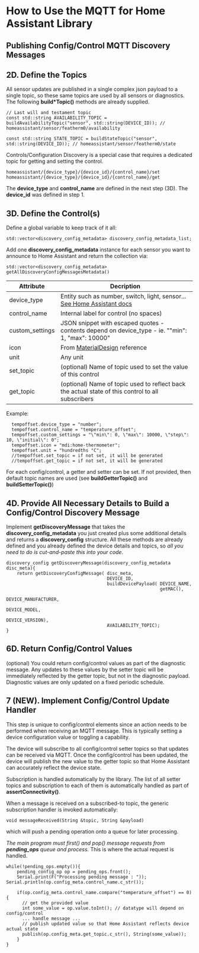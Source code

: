 # How to Use the MQTT for Home Assistant Library #
## Publishing Config/Control MQTT Discovery Messages ##

## 2D. Define the Topics ##

All sensor updates are published in a single complex json payload to a single topic, so these same topics are used by all sensors or diagnostics.
The following **build*Topic()** methods are already supplied.
```
// Last will and testament topic
const std::string AVAILABILITY_TOPIC = buildAvailabilityTopic("sensor", std::string(DEVICE_ID)); // homeassistant/sensor/featherm0/availability

const std::string STATE_TOPIC = buildStateTopic("sensor", std::string(DEVICE_ID)); // homeassistant/sensor/featherm0/state
```

Controls/Configuration Discovery is a special case that requires a dedicated topic for getting and setting the control.

```
homeassistant/{device_type}/{device_id}/{control_name}/set
homeassistant/{device_type}/{device_id}/{control_name}/get
```

The **device_type** and **control_name** are defined in the next step (3D). The **device_id** was defined in step 1.

## 3D. Define the Control(s) ##

Define a global variable to keep track of it all:
```
std::vector<discovery_config_metadata> discovery_config_metadata_list; 
```

Add one **discovery_config_metadata** instance for each sensor you want to announce to Home Assistant and return the collection via:
```
std::vector<discovery_config_metadata> getAllDiscoveryConfigMessagesMetadata()
```

Attribute | Decription
--|--
device_type | Entity such as number, switch, light, sensor...  [See Home Assistant docs](https://developers.home-assistant.io/docs/core/entity)
control_name | Internal label for control (no spaces)
custom_settings | JSON snippet with escaped quotes - contents depend on device_type - ie. "\"min\": 1, \"max\": 10000"
icon | From [MaterialDesign](https://materialdesignicons.com/) reference
unit | Any unit
set_topic | (optional) Name of topic used to set the value of this control
get_topic | (optional) Name of topic used to reflect back the actual state of this control to all subscribers

Example:
```
  tempoffset.device_type = "number";
  tempoffset.control_name = "temperature_offset";
  tempoffset.custom_settings = "\"min\": 0, \"max\": 10000, \"step\": 10, \"initial\": 0";
  tempoffset.icon = "mdi:home-thermometer";
  tempoffset.unit = "hundredths °C";
  //tempoffset.set_topic = if not set, it will be generated
  //tempoffset.get_topic = if not set, it will be generated  
```

For each config/control, a getter and setter can be set. If not provided, then default topic names are used
(see **buildGetterTopic()** and **buildSetterTopic()**)

## 4D. Provide All Necessary Details to Build a Config/Control Discovery Message ##

Implement **getDiscoveryMessage** that takes the **discovery_config_metadata** you just created plus some additional details and returns a **discovery_config** structure. All these methods are already defined and you already defined the device details and topics, so *all you need to do is cut-and-paste this into your code*.
```
discovery_config getDiscoveryMessage(discovery_config_metadata disc_meta){
    return getDiscoveryConfigMessage( disc_meta, 
                                      DEVICE_ID, 
                                      buildDevicePayload( DEVICE_NAME, 
                                                          getMAC(), 
                                                          DEVICE_MANUFACTURER, 
                                                          DEVICE_MODEL, 
                                                          DEVICE_VERSION), 
                                      AVAILABILITY_TOPIC);                                 
}
```
## 6D. Return Config/Control Values ##

(optional) You could return config/control values as part of the diagnostic message. Any updates to these values by the setter topic will be immediately reflected by the getter topic, but not in the diagnostic payload. Diagnostic values are only updated on a fixed periodic schedule. 

## 7 (NEW). Implement Config/Control Update Handler ##

This step is unique to config/control elements since an action needs to be performed when receiving an MQTT message. This is typically setting a device configuration value or toggling a capability. 

The device will subscribe to all config/control setter topics so that updates can be received via MQTT.
Once the config/control has been updated, the device will publish the new value to the getter topic so that Home Assistant can accurately reflect the device state.

Subscription is handled automatically by the library. The list of all setter topics and subscription to each of them is automatically handled as part of **assertConnectivity()**.

When a message is received on a subscribed-to topic, the generic subscription handler is invoked automatically:
```
void messageReceived(String &topic, String &payload)
```
which will push a pending operation onto a queue for later processing.

_The main program must first() and pop() message requests from **pending_ops** queue and process._
This is where the actual request is handled.
```
while(!pending_ops.empty()){
    pending_config_op op = pending_ops.front();
    Serial.print(F("Processing pending message : ")); Serial.println(op.config_meta.control_name.c_str());

    if(op.config_meta.control_name.compare("temperature_offset") == 0){ 
      // get the provided value
      int some_value = op.value.toInt(); // datatype will depend on config/control
      ... handle message ... 
      // publish updated value so that Home Assistant reflects device actual state
      publish(op.config_meta.get_topic.c_str(), String(some_value));
    }
}
```

